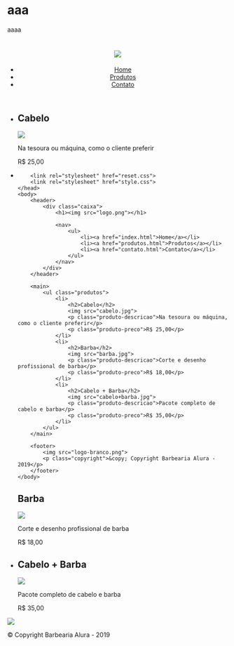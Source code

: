 # aaa
aaaa
<!DOCTYPE html>
<html>
	<head>
		<meta charset="UTF-8">
		<title>Produtos - Barbearia Alura</title>
		<link rel="stylesheet" href="reset.css">
		<link rel="stylesheet" href="style.css">
	</head>
	<body>
		<header>
			<div class="caixa">
				<h1><img src="logo.png"></h1>
				<nav>
					<ul>
						<li><a href="index.html">Home</a></li>
						<li><a href="produtos.html">Produtos</a></li>
						<li><a href="contato.html">Contato</a></li>
					</ul>
				</nav>
			</div>
		</header>
		<main>
			<ul class="produtos">
				<li>
					<h2>Cabelo</h2>
					<img src="cabelo.jpg">
					<p class="produto-descricao">Na tesoura ou máquina, como o cliente preferir</p>
					<p class="produto-preco">R$ 25,00</p>
				</li>
				<li><!DOCTYPE html>
<html>
	<head>
		<meta charset="UTF-8">
		<title>Produtos - Barbearia Alura</title>

		<link rel="stylesheet" href="reset.css">
		<link rel="stylesheet" href="style.css">
	</head>
	<body>
		<header>
			<div class="caixa">
				<h1><img src="logo.png"></h1>

				<nav>
					<ul>
						<li><a href="index.html">Home</a></li>
						<li><a href="produtos.html">Produtos</a></li>
						<li><a href="contato.html">Contato</a></li>
					</ul>
				</nav>
			</div>
		</header>

		<main>
			<ul class="produtos">
				<li>
					<h2>Cabelo</h2>
					<img src="cabelo.jpg">
					<p class="produto-descricao">Na tesoura ou máquina, como o cliente preferir</p>
					<p class="produto-preco">R$ 25,00</p>
				</li>
				<li>
					<h2>Barba</h2>
					<img src="barba.jpg">
					<p class="produto-descricao">Corte e desenho profissional de barba</p>
					<p class="produto-preco">R$ 18,00</p>
				</li>
				<li>
					<h2>Cabelo + Barba</h2>
					<img src="cabelo+barba.jpg">
					<p class="produto-descricao">Pacote completo de cabelo e barba</p>
					<p class="produto-preco">R$ 35,00</p>
				</li>
			</ul>
		</main>

		<footer>
			<img src="logo-branco.png">
			<p class="copyright">&copy; Copyright Barbearia Alura - 2019</p>
		</footer>
	</body>
</html>
					<h2>Barba</h2>
					<img src="barba.jpg">
					<p class="produto-descricao">Corte e desenho profissional de barba</p>
					<p class="produto-preco">R$ 18,00</p>
				</li>
				<li>
					<h2>Cabelo + Barba</h2>
					<img src="cabelo+barba.jpg">
					<p class="produto-descricao">Pacote completo de cabelo e barba</p>
					<p class="produto-preco">R$ 35,00</p>
				</li>
			</ul>
		</main>
		<footer>
			<img src="logo-branco.png">
			<p class="copyright">&copy; Copyright Barbearia Alura - 2019</p>
		</footer>
	</body>
</html>
